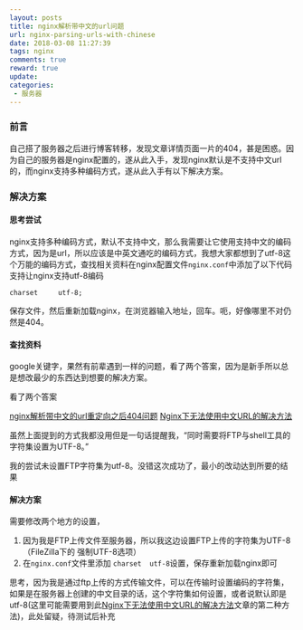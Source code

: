```yaml
---
layout: posts
title: nginx解析带中文的url问题
url: nginx-parsing-urls-with-chinese
date: 2018-03-08 11:27:39
tags: nginx
comments: true
reward: true
update:
categories: 
 - 服务器
---
```



### 前言

自己搭了服务器之后进行博客转移，发现文章详情页面一片的404，甚是困惑。因为自己的服务器是nginx配置的，遂从此入手，发现nginx默认是不支持中文url的，而nginx支持多种编码方式，遂从此入手有以下解决方案。

<!--more-->

### 解决方案

#### 思考尝试

nginx支持多种编码方式，默认不支持中文，那么我需要让它使用支持中文的编码方式，因为是url，所以应该是中英文通吃的编码方式，我想大家都想到了utf-8这个万能的编码方式，查找相关资料在nginx配置文件`nginx.conf`中添加了以下代码支持让nginx支持utf-8编码

```stylus
charset		utf-8;
```
保存文件，然后重新加载nginx，在浏览器输入地址，回车。呃，好像哪里不对仍然是404。

#### 查找资料

google关键字，果然有前辈遇到一样的问题，看了两个答案，因为是新手所以总是想改最少的东西达到想要的解决方案。

看了两个答案

[nginx解析带中文的url重定向之后404问题][1]
[Nginx下无法使用中文URL的解决方法][2]

虽然上面提到的方式我都没用但是一句话提醒我，“同时需要将FTP与shell工具的字符集设置为UTF-8。”

我的尝试未设置FTP字符集为utf-8。没错这次成功了，最小的改动达到所要的结果

#### 解决方案

需要修改两个地方的设置，

 1. 因为我是FTP上传文件至服务器，所以我这边设置FTP上传的字符集为UTF-8（FileZilla下的 强制UTF-8选项）
 2. 在`nginx.conf`文件里添加 `charset  utf-8`设置，保存重新加载nginx即可


思考，因为我是通过ftp上传的方式传输文件，可以在传输时设置编码的字符集，如果是在服务器上创建的中文目录的话，这个字符集如何设置，或者说默认即是utf-8(这里可能需要用到此[Nginx下无法使用中文URL的解决方法][2]文章的第二种方法)，此处留疑，待测试后补充



  [1]: https://www.cnblogs.com/blog-cq/p/nginx-urlencode.html
  [2]: http://blog.csdn.net/j_h_s/article/details/78222742